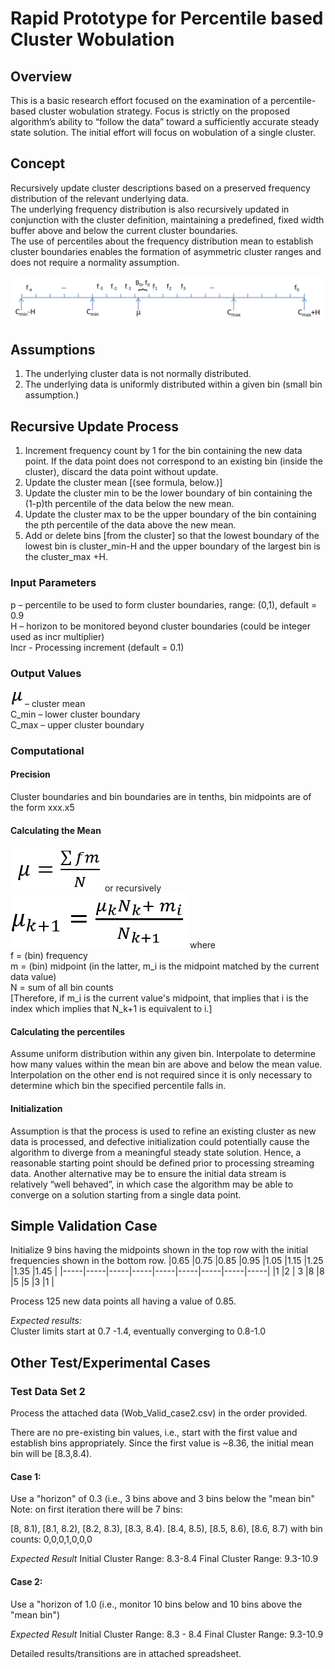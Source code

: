 # Rapid Prototype for Percentile based Cluster Wobulation
## Overview
This is a basic research effort focused on the examination of a percentile-based cluster wobulation strategy. 
Focus is strictly on the proposed algorithm’s ability to “follow the data” toward a sufficiently accurate steady state solution.
The initial effort will focus on wobulation of a single cluster.
## Concept
Recursively update cluster descriptions based on a preserved frequency distribution of the relevant underlying data.  
The underlying frequency distribution is also recursively updated in conjunction with the cluster definition, maintaining a predefined, fixed width buffer above and below the current cluster boundaries.  
The use of percentiles about the frequency distribution mean to establish cluster boundaries enables the formation of asymmetric cluster ranges and does not require a normality assumption.

![alt text](https://github.com/dpxt2o9az/Wobulation/blob/master/img/number-line.png "Logo Title Text 1")

## Assumptions
1. The underlying cluster data is not normally distributed.
2. The underlying data is uniformly distributed within a given bin (small bin assumption.)
## Recursive Update Process
1. Increment frequency count by 1 for the bin containing the new data point. If the data point does not correspond to an existing bin (inside the cluster), discard the data point without update.
2. Update the cluster mean \[(see formula, below.)\]
3. Update the cluster min to be the lower boundary of bin containing the (1-p)th percentile of the data below the new mean.
4. Update the cluster max to be the upper boundary of the bin containing the pth percentile of the data above the new mean.
5. Add or delete bins \[from the cluster\] so that the lowest boundary of the lowest bin is cluster_min-H and the upper boundary of the largest bin is the cluster_max +H.
### Input Parameters
p – percentile to be used to form cluster boundaries, range: (0,1), default = 0.9  
H – horizon to be monitored beyond cluster boundaries  (could be integer used as incr multiplier)  
Incr - Processing increment (default = 0.1)  
### Output Values
![alt text](https://github.com/dpxt2o9az/Wobulation/blob/master/img/mu.png "Logo Title Text 1") – cluster mean  
C_min – lower cluster boundary  
C_max – upper cluster boundary  
### Computational
#### Precision
Cluster boundaries and bin boundaries are in tenths, bin midpoints are of the form xxx.x5
#### Calculating the Mean
![alt text](https://github.com/dpxt2o9az/Wobulation/blob/master/img/general-mean-formula.png "Logo Title Text 1") or recursively ![alt text](https://github.com/dpxt2o9az/Wobulation/blob/master/img/recurrent-mean-formula.png "Logo Title Text 2")
where  
f = (bin) frequency  
m = (bin) midpoint (in the latter, m_i is the midpoint matched by the current data value)  
N = sum of all bin counts  
\[Therefore, if m_i is the current value's midpoint, that implies that i is the index which implies that N_k+1 is equivalent to i.\]
#### Calculating the percentiles
Assume uniform distribution within any given bin.  Interpolate to determine how many values within the mean bin are above and below the mean value.  Interpolation on the other end is not required since it is only necessary to determine which bin the specified percentile falls in.
#### Initialization
Assumption is that the process is used to refine an existing cluster as new data is processed, and defective initialization could potentially cause the algorithm to diverge from a meaningful steady state solution.  Hence, a reasonable starting point should be defined prior to processing streaming data.  Another alternative may be to ensure the initial data stream is relatively “well behaved”, in which case the algorithm may be able to converge on a solution starting from a single data point.
## Simple Validation Case
Initialize 9 bins having the midpoints shown in the top row with the initial frequencies shown in the bottom row.
|0.65 |0.75 |0.85 |0.95 |1.05 |1.15 |1.25 |1.35 |1.45 |
|-----|-----|-----|-----|-----|-----|-----|-----|-----|
|1    |2    | 3   |8    |8    |5    |5    |3    |1    |

Process 125 new data points all having a value of 0.85.

*Expected results:*  
Cluster limits start at 0.7 -1.4, eventually converging to 0.8-1.0
## Other Test/Experimental Cases
### Test Data Set 2
Process the attached data (Wob_Valid_case2.csv) in the order provided.

There are no pre-existing bin values, i.e., start with the first value and establish bins appropriately. Since the first value is ~8.36, the initial mean bin will be [8.3,8.4).

#### Case 1:
Use a "horizon" of 0.3 (i.e., 3 bins above and 3 bins below the "mean bin"  
Note: on first iteration there will be 7 bins:

[8, 8.1), [8.1, 8.2), [8.2, 8.3), [8.3, 8.4). [8.4, 8.5), [8.5, 8.6), [8.6, 8.7) with bin counts: 0,0,0,1,0,0,0

*Expected Result*
Initial Cluster Range: 8.3-8.4
Final Cluster Range: 9.3-10.9

#### Case 2:
Use a "horizon of 1.0 (i.e., monitor 10 bins below and 10 bins above the "mean bin")  

*Expected Result*
Initial Cluster Range: 8.3 - 8.4
Final Cluster Range: 9.3-10.9

Detailed results/transitions are in attached spreadsheet.
